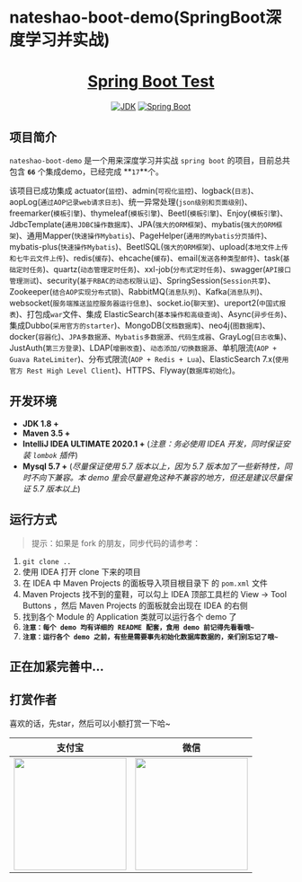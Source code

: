 # nateshao-boot-demo(SpringBoot深度学习并实战)

<h1 align="center"><a href="https://github.com/nateshao" target="_blank">Spring Boot Test</a></h1>
<p align="center">
  <a href="https://www.oracle.com/technetwork/java/javase/downloads/index.html"><img alt="JDK" src="https://img.shields.io/badge/JDK-1.8.0_162-orange.svg"/></a>
  <a href="https://docs.spring.io/spring-boot/docs/2.1.0.RELEASE/reference/html/"><img alt="Spring Boot" src="https://img.shields.io/badge/Spring Boot-2.1.0.RELEASE-brightgreen.svg"/></a>
</p>

## 项目简介

`nateshao-boot-demo` 是一个用来深度学习并实战 `spring boot` 的项目，目前总共包含 **`66`** 个集成demo，已经完成 **`17`**个。

该项目已成功集成 actuator(`监控`)、admin(`可视化监控`)、logback(`日志`)、aopLog(`通过AOP记录web请求日志`)、统一异常处理(`json级别和页面级别`)、freemarker(`模板引擎`)、thymeleaf(`模板引擎`)、Beetl(`模板引擎`)、Enjoy(`模板引擎`)、JdbcTemplate(`通用JDBC操作数据库`)、JPA(`强大的ORM框架`)、mybatis(`强大的ORM框架`)、通用Mapper(`快速操作Mybatis`)、PageHelper(`通用的Mybatis分页插件`)、mybatis-plus(`快速操作Mybatis`)、BeetlSQL(`强大的ORM框架`)、upload(`本地文件上传和七牛云文件上传`)、redis(`缓存`)、ehcache(`缓存`)、email(`发送各种类型邮件`)、task(`基础定时任务`)、quartz(`动态管理定时任务`)、xxl-job(`分布式定时任务`)、swagger(`API接口管理测试`)、security(`基于RBAC的动态权限认证`)、SpringSession(`Session共享`)、Zookeeper(`结合AOP实现分布式锁`)、RabbitMQ(`消息队列`)、Kafka(`消息队列`)、websocket(`服务端推送监控服务器运行信息`)、socket.io(`聊天室`)、ureport2(`中国式报表`)、打包成`war`文件、集成 ElasticSearch(`基本操作和高级查询`)、Async(`异步任务`)、集成Dubbo(`采用官方的starter`)、MongoDB(`文档数据库`)、neo4j(`图数据库`)、docker(`容器化`)、`JPA多数据源`、`Mybatis多数据源`、`代码生成器`、GrayLog(`日志收集`)、JustAuth(`第三方登录`)、LDAP(`增删改查`)、`动态添加/切换数据源`、单机限流(`AOP + Guava RateLimiter`)、分布式限流(`AOP + Redis + Lua`)、ElasticSearch 7.x(`使用官方 Rest High Level Client`)、HTTPS、Flyway(`数据库初始化`)。

## 开发环境

- **JDK 1.8 +**
- **Maven 3.5 +**
- **IntelliJ IDEA ULTIMATE 2020.1 +** (*注意：务必使用 IDEA 开发，同时保证安装 `lombok` 插件*)
- **Mysql 5.7 +** (*尽量保证使用 5.7 版本以上，因为 5.7 版本加了一些新特性，同时不向下兼容。本 demo 里会尽量避免这种不兼容的地方，但还是建议尽量保证 5.7 版本以上*)

## 运行方式

> 提示：如果是 fork 的朋友，同步代码的请参考：

1. `git clone ..`
2. 使用 IDEA 打开 clone 下来的项目
3. 在 IDEA 中 Maven Projects 的面板导入项目根目录下 的 `pom.xml` 文件
4. Maven Projects 找不到的童鞋，可以勾上 IDEA 顶部工具栏的 View -> Tool Buttons ，然后 Maven Projects 的面板就会出现在 IDEA 的右侧
5. 找到各个 Module 的 Application 类就可以运行各个 demo 了
6. **`注意：每个 demo 均有详细的 README 配套，食用 demo 前记得先看看哦~`**
7. **`注意：运行各个 demo 之前，有些是需要事先初始化数据库数据的，亲们别忘记了哦~`**

## 正在加紧完善中...




## 打赏作者

喜欢的话，先star，然后可以小额打赏一下哈~

| 支付宝                                                       | 微信                                                 |
| ------------------------------------------------------------ | ---------------------------------------------------- |
| <img width="200" height="200" src="https://nateshao.gitee.io/img/alipay.jpg"/> | <img width="200" height="200" src="https://nateshao.gitee.io/img/weixin.jpg"/> |



